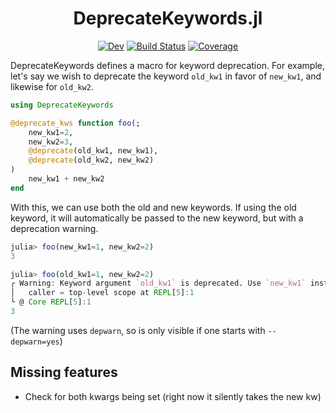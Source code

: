 <div align="center">

# DeprecateKeywords.jl

[![Dev](https://img.shields.io/badge/docs-dev-blue.svg)](https://astroautomata.com/DeprecateKeywords.jl/dev/)
[![Build Status](https://github.com/MilesCranmer/DeprecateKeywords.jl/actions/workflows/CI.yml/badge.svg?branch=master)](https://github.com/MilesCranmer/DeprecateKeywords.jl/actions/workflows/CI.yml?query=branch%3Amaster)
[![Coverage](https://coveralls.io/repos/github/MilesCranmer/DeprecateKeywords.jl/badge.svg?branch=master)](https://coveralls.io/github/MilesCranmer/DeprecateKeywords.jl?branch=master)

</div>
  
DeprecateKeywords defines a macro for keyword deprecation. For example,
let's say we wish to deprecate the keyword `old_kw1` in favor of `new_kw1`, and
likewise for `old_kw2`.

```julia
using DeprecateKeywords

@deprecate_kws function foo(;
    new_kw1=2,
    new_kw2=3,
    @deprecate(old_kw1, new_kw1),
    @deprecate(old_kw2, new_kw2)
)
    new_kw1 + new_kw2
end
```

With this, we can use both the old and new keywords.
If using the old keyword, it will automatically be passed to the new keyword, but with a deprecation warning.

```julia
julia> foo(new_kw1=1, new_kw2=2)
3

julia> foo(old_kw1=1, new_kw2=2)
┌ Warning: Keyword argument `old_kw1` is deprecated. Use `new_kw1` instead.
│   caller = top-level scope at REPL[5]:1
└ @ Core REPL[5]:1
3
```

(The warning uses `depwarn`, so is only visible if one starts with `--depwarn=yes`)


## Missing features

- Check for both kwargs being set (right now it silently takes the new kw)
